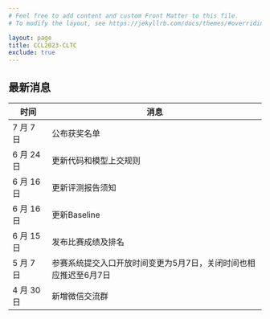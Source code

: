 ```yaml
---
# Feel free to add content and custom Front Matter to this file.
# To modify the layout, see https://jekyllrb.com/docs/themes/#overriding-theme-defaults

layout: page
title: CCL2023-CLTC
exclude: true
---
```


## 最新消息

| 时间 | 消息 |
|-----| ----- |
| 7 月 7 日 | 公布获奖名单 |
| 6 月 24 日 | 更新代码和模型上交规则 |
| 6 月 16 日 | 更新评测报告须知 |
| 6 月 16 日 | 更新Baseline |
| 6 月 15 日 | 发布比赛成绩及排名 |
| 5 月 7 日 | 参赛系统提交入口开放时间变更为5月7日，关闭时间也相应推迟至6月7日 |
| 4 月 30 日 | 新增微信交流群 |
